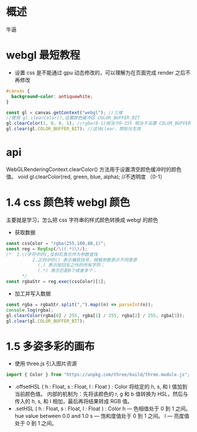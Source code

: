 # 概述

牛逼

# webgl 最短教程

- 设置 css 是不能通过 gpu 动态修改的，可以理解为在页面完成 render 之后不再修改

```css
#canvas {
  background-color: antiquewhite;
}
```

```js
const gl = canvas.getContext("webgl"); //三维
//使用 gl.clearColor(),设置颜色缓冲区 COLOR_BUFFER_BIT
gl.clearColor(1, 0, 0, 1); //rgba(0-1)相当于0-255 相当于设置 COLOR_BUFFER_BIT
gl.clear(gl.COLOR_BUFFER_BIT); //这块clear，想到与生效
```

# api

WebGLRenderingContext.clearColor() 方法用于设置清空颜色缓冲时的颜色值。
void gl.clearColor(red, green, blue, alpha); //不透明度 （0-1）

# 1.4 css 颜色转 webgl 颜色

主要就是学习，怎么把 css 字符串的样式颜色转换成 webgl 的颜色

- 获取数据

```js
const cssColor = "rgba(255,100,88,1)";
const reg = RegExp(/\((.*)\)/);
/*  1.\(字符中的(,反斜杠表示作为参数查找
          2.正则中的() 表示捕获括号，根据参数表示不同意思
            (.) 表示除回车之外的所有字符；
            (.*) 表示匹配0个或者多个；  
      */
const rgbaStr = reg.exec(cssColor)[1];
```

- 加工并写入数据

```js
const rgba = rgbaStr.split(",").map((n) => parseInt(n));
console.log(rgba);
gl.clearColor(rgba[0] / 255, rgba[1] / 255, rgba[2] / 255, rgba[3]);
gl.clear(gl.COLOR_BUFFER_BIT);
```

# 1.5 多姿多彩的画布

- 使用 three.js 引入图片资源

```js
import { Color } from "https://unpkg.com/three/build/three.module.js";
```

- .offsetHSL ( h : Float, s : Float, l : Float ) : Color
  将给定的 h, s, 和 l 值加到当前颜色值。 内部的机制为：先将该颜色的 r, g 和 b 值转换为 HSL，然后与传入的 h, s, 和 l 相加，最后再将结果转成 RGB 值。
- .setHSL ( h : Float, s : Float, l : Float ) : Color
  h — 色相值处于 0 到 1 之间。hue value between 0.0 and 1.0
  s — 饱和度值处于 0 到 1 之间。
  l — 亮度值处于 0 到 1 之间。

